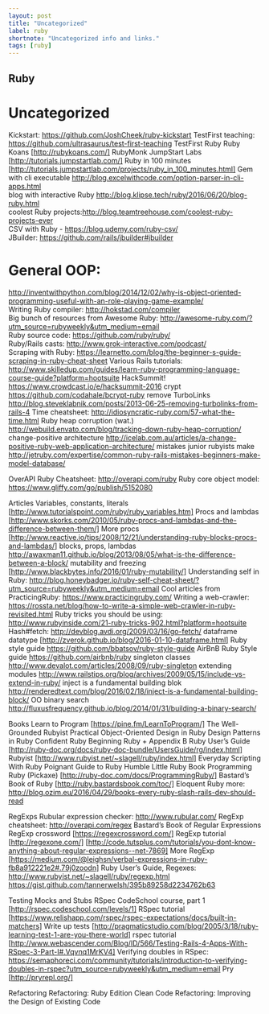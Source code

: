 ```yaml
---
layout: post
title: "Uncategorized"
label: ruby
shortnote: "Uncategorized info and links."
tags: [ruby]
---
```


## Ruby  

# Uncategorized  

Kickstart: https://github.com/JoshCheek/ruby-kickstart
TestFirst teaching: https://github.com/ultrasaurus/test-first-teaching
TestFirst Ruby
Ruby Koans [http://rubykoans.com/]
RubyMonk
JumpStart Labs [http://tutorials.jumpstartlab.com/]
Ruby in 100 minutes [http://tutorials.jumpstartlab.com/projects/ruby_in_100_minutes.html]
Gem with cli executable http://blog.excelwithcode.com/option-parser-in-cli-apps.html  
blog with interactive Ruby http://blog.klipse.tech/ruby/2016/06/20/blog-ruby.html  
coolest Ruby projects:http://blog.teamtreehouse.com/coolest-ruby-projects-ever  
CSV with Ruby - https://blog.udemy.com/ruby-csv/  
JBuilder: https://github.com/rails/jbuilder#jbuilder  

# General OOP:  
http://inventwithpython.com/blog/2014/12/02/why-is-object-oriented-programming-useful-with-an-role-playing-game-example/  
Writing Ruby compiler: http://hokstad.com/compiler  
Big bunch of resources from Awesome Ruby: http://awesome-ruby.com/?utm_source=rubyweekly&utm_medium=email  
Ruby source code: https://github.com/ruby/ruby/  
Ruby/Rails casts: http://www.grok-interactive.com/podcast/  
Scraping with Ruby: https://learnetto.com/blog/the-beginner-s-guide-scraping-in-ruby-cheat-sheet
Various Rails tutorials: http://www.skilledup.com/guides/learn-ruby-programming-language-course-guide?platform=hootsuite
HackSummit! https://www.crowdcast.io/e/hacksummit-2016
crypt https://github.com/codahale/bcrypt-ruby
remove TurboLinks http://blog.steveklabnik.com/posts/2013-06-25-removing-turbolinks-from-rails-4
Time cheatsheet: http://idiosyncratic-ruby.com/57-what-the-time.html
Ruby heap corruption (wat.) http://webuild.envato.com/blog/tracking-down-ruby-heap-corruption/
change-positive architecture http://icelab.com.au/articles/a-change-positive-ruby-web-application-architecture/
mistakes junior rubyists make http://jetruby.com/expertise/common-ruby-rails-mistakes-beginners-make-model-database/

OverAPI Ruby Cheatsheet: http://overapi.com/ruby
Ruby core object model: https://www.gliffy.com/go/publish/5152080



Articles
Variables, constants, literals [http://www.tutorialspoint.com/ruby/ruby_variables.htm]
Procs and lambdas [http://www.skorks.com/2010/05/ruby-procs-and-lambdas-and-the-difference-between-them/]
More procs [http://www.reactive.io/tips/2008/12/21/understanding-ruby-blocks-procs-and-lambdas/]
blocks, props, lambdas http://awaxman11.github.io/blog/2013/08/05/what-is-the-difference-between-a-block/
mutability and freezing [http://www.blackbytes.info/2016/01/ruby-mutability/]
Understanding self in Ruby: http://blog.honeybadger.io/ruby-self-cheat-sheet/?utm_source=rubyweekly&utm_medium=email
Cool articles from PracticingRuby: https://www.practicingruby.com/
Writing a web-crawler: https://rossta.net/blog/how-to-write-a-simple-web-crawler-in-ruby-revisited.html
Ruby tricks you should be using: http://www.rubyinside.com/21-ruby-tricks-902.html?platform=hootsuite
Hash#fetch: http://devblog.avdi.org/2009/03/16/go-fetch/
dataframe datatype [http://zverok.github.io/blog/2016-01-10-dataframe.html]
Ruby style guide https://github.com/bbatsov/ruby-style-guide
AirBnB Ruby Style guide https://github.com/airbnb/ruby
singleton classes http://www.devalot.com/articles/2008/09/ruby-singleton
extending modules http://www.railstips.org/blog/archives/2009/05/15/include-vs-extend-in-ruby/
inject is a fundamental building blok http://renderedtext.com/blog/2016/02/18/inject-is-a-fundamental-building-block/
OO binary search http://fluxusfrequency.github.io/blog/2014/01/31/building-a-binary-search/

Books
Learn to Program [https://pine.fm/LearnToProgram/]
The Well-Grounded Rubyist
Practical Object-Oriented Design in Ruby
Design Patterns in Ruby
Confident Ruby
Beginning Ruby + Appendix B
Ruby User’s Guide [http://ruby-doc.org/docs/ruby-doc-bundle/UsersGuide/rg/index.html]
Rubyist [http://www.rubyist.net/~slagell/ruby/index.html]
Everyday Scripting With Ruby
Poignant Guide to Ruby
Humble Little Ruby Book
Programming Ruby (Pickaxe) [http://ruby-doc.com/docs/ProgrammingRuby/]
Bastard’s Book of Ruby [http://ruby.bastardsbook.com/toc/]
Eloquent Ruby
more: http://blog.ozim.eu/2016/04/29/books-every-ruby-slash-rails-dev-should-read

RegExps
Rubular expression checker: http://www.rubular.com/
RegExp cheatsheet: http://overapi.com/regex
Bastard’s Book of Regular Expressions
RegExp crossword [https://regexcrossword.com/]
RegExp tutorial [http://regexone.com/]
[http://code.tutsplus.com/tutorials/you-dont-know-anything-about-regular-expressions--net-7869]
More RegExp [https://medium.com/@leighsn/verbal-expressions-in-ruby-fb8a912221e2#.79j0zoodn]
Ruby User’s Guide, Regexes: http://www.rubyist.net/~slagell/ruby/regexp.html
https://gist.github.com/tannerwelsh/395b89258d2234762b63

Testing
Mocks and Stubs
RSpec CodeSchool course, part 1 [http://rspec.codeschool.com/levels/1]
RSpec tutorial [https://www.relishapp.com/rspec/rspec-expectations/docs/built-in-matchers]
Write up tests [http://pragmaticstudio.com/blog/2005/3/18/ruby-learning-test-1-are-you-there-world]
rspec tutorial [http://www.webascender.com/Blog/ID/566/Testing-Rails-4-Apps-With-RSpec-3-Part-I#.Vqvnq1MrKV4]
Verifying doubles in RSpec: https://semaphoreci.com/community/tutorials/introduction-to-verifying-doubles-in-rspec?utm_source=rubyweekly&utm_medium=email
Pry [http://pryrepl.org/]

Refactoring
Refactoring: Ruby Edition
Clean Code
Refactoring: Improving the Design of Existing Code
